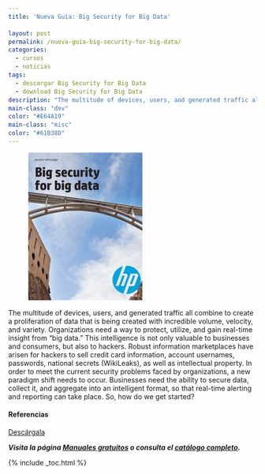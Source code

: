 ```yaml
---
title: 'Nueva Guía: Big Security for Big Data'

layout: post
permalink: /nueva-guia-big-security-for-big-data/
categories:
  - cursos
  - noticias
tags:
  - descargar Big Security for Big Data
  - download Big Security for Big Data
description: "The multitude of devices, users, and generated traffic all combine to create a proliferation of data that is being created with incredible volume, velocity, and variety."
main-class: "dev"
color: "#E64A19"
main-class: "misc"
color: "#61B38D"
---
```

<figure>
  <img src="/assets/img/2013/04/BigSecurityforBigData-232x300.jpg" alt="Nueva Guía: Big Security for Big Data" title="Nueva Guía: Big Security for Big Data"   />
</figure>

The multitude of devices, users, and generated traffic all combine to create a proliferation of data that is being created with incredible volume, velocity, and variety. Organizations need a way to protect, utilize, and gain real-time insight from “big data.” This intelligence is not only valuable to businesses and consumers, but also to hackers. Robust information marketplaces have arisen for hackers to sell credit card information, account usernames, passwords, national secrets (WikiLeaks), as well as intellectual property. In order to meet the current security problems faced by organizations, a new paradigm shift needs to occur. Businesses need the ability to secure data, collect it, and aggregate into an intelligent format, so that real-time alerting and reporting can take place. So, how do we get started?

#### Referencias

<div class="button-post">
  <a href="http://elbauldelprogramador.tradepub.com/c/pubRD.mpl?sr=oc&_t=oc:&pc=w_hp353" target="_blank" class="wi-button style-3">Descárgala<i class="icon-download icon-2x"></i></a>
</div>

***Visita la página [Manuales gratuitos][2] o consulta el [catálogo completo][3].***  

 [2]: /manuales-gratuitos/
 [3]: http://elbauldelprogramador.tradepub.com/category/information-technology/1207/ "Catálogo completo de Guías gratuítas "

{% include _toc.html %}
